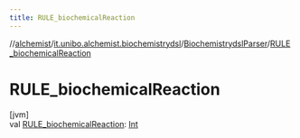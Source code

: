 ```yaml
---
title: RULE_biochemicalReaction
---
```

//[alchemist](../../../index.html)/[it.unibo.alchemist.biochemistrydsl](../index.html)/[BiochemistrydslParser](index.html)/[RULE_biochemicalReaction](-r-u-l-e_biochemical-reaction.html)



# RULE_biochemicalReaction



[jvm]\
val [RULE_biochemicalReaction](-r-u-l-e_biochemical-reaction.html): [Int](https://kotlinlang.org/api/latest/jvm/stdlib/kotlin/-int/index.html)




